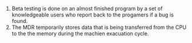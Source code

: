 1. Beta testing is done on an almost finished program by a set of knowledgeable users who report back to the progamers if a bug is found.
2. The MDR temporarily stores data that is being transferred from the CPU to the the memory during the machien exacuation cycle. 
